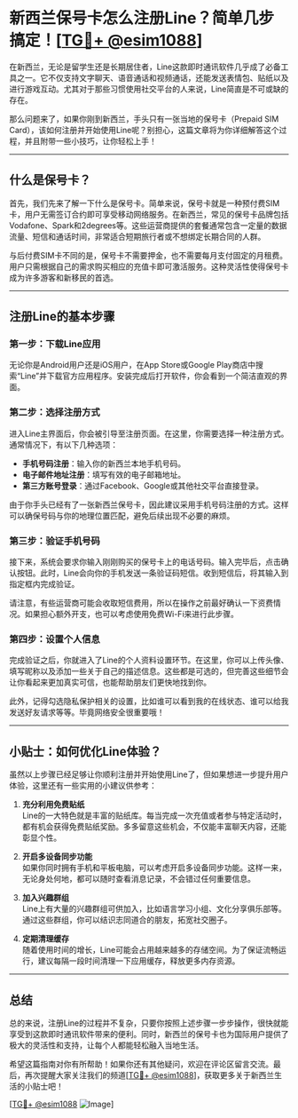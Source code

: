 # 新西兰保号卡怎么注册Line？简单几步搞定！[[TG💪+ @esim1088](https://t.me/s/esim1088)]

在新西兰，无论是留学生还是长期居住者，Line这款即时通讯软件几乎成了必备工具之一。它不仅支持文字聊天、语音通话和视频通话，还能发送表情包、贴纸以及进行游戏互动。尤其对于那些习惯使用社交平台的人来说，Line简直是不可或缺的存在。

那么问题来了，如果你刚到新西兰，手头只有一张当地的保号卡（Prepaid SIM Card），该如何注册并开始使用Line呢？别担心，这篇文章将为你详细解答这个过程，并且附带一些小技巧，让你轻松上手！

---

## 什么是保号卡？

首先，我们先来了解一下什么是保号卡。简单来说，保号卡就是一种预付费SIM卡，用户无需签订合约即可享受移动网络服务。在新西兰，常见的保号卡品牌包括Vodafone、Spark和2degrees等。这些运营商提供的套餐通常包含一定量的数据流量、短信和通话时间，非常适合短期旅行者或不想绑定长期合同的人群。

与后付费SIM卡不同的是，保号卡不需要押金，也不需要每月支付固定的月租费。用户只需根据自己的需求购买相应的充值卡即可激活服务。这种灵活性使得保号卡成为许多游客和新移民的首选。

---

## 注册Line的基本步骤

### 第一步：下载Line应用

无论你是Android用户还是iOS用户，在App Store或Google Play商店中搜索“Line”并下载官方应用程序。安装完成后打开软件，你会看到一个简洁直观的界面。

### 第二步：选择注册方式

进入Line主界面后，你会被引导至注册页面。在这里，你需要选择一种注册方式。通常情况下，有以下几种选项：

- **手机号码注册**：输入你的新西兰本地手机号码。
- **电子邮件地址注册**：填写有效的电子邮箱地址。
- **第三方账号登录**：通过Facebook、Google或其他社交平台直接登录。

由于你手头已经有了一张新西兰保号卡，因此建议采用手机号码注册的方式。这样可以确保号码与你的地理位置匹配，避免后续出现不必要的麻烦。

### 第三步：验证手机号码

接下来，系统会要求你输入刚刚购买的保号卡上的电话号码。输入完毕后，点击确认按钮。此时，Line会向你的手机发送一条验证码短信。收到短信后，将其输入到指定框内完成验证。

请注意，有些运营商可能会收取短信费用，所以在操作之前最好确认一下资费情况。如果担心额外开支，也可以考虑使用免费Wi-Fi来进行此步骤。

### 第四步：设置个人信息

完成验证之后，你就进入了Line的个人资料设置环节。在这里，你可以上传头像、填写昵称以及添加一些关于自己的描述信息。这些都是可选的，但完善这些细节会让你看起来更加真实可信，也能帮助朋友们更快地找到你。

此外，记得勾选隐私保护相关的设置，比如谁可以看到我的在线状态、谁可以给我发送好友请求等等。毕竟网络安全很重要哦！

---

## 小贴士：如何优化Line体验？

虽然以上步骤已经足够让你顺利注册并开始使用Line了，但如果想进一步提升用户体验，这里还有一些实用的小建议供参考：

1. **充分利用免费贴纸**  
   Line的一大特色就是丰富的贴纸库。每当完成一次充值或者参与特定活动时，都有机会获得免费贴纸奖励。多多留意这些机会，不仅能丰富聊天内容，还能彰显个性。

2. **开启多设备同步功能**  
   如果你同时拥有手机和平板电脑，可以考虑开启多设备同步功能。这样一来，无论身处何地，都可以随时查看消息记录，不会错过任何重要信息。

3. **加入兴趣群组**  
   Line上有大量的兴趣群组可供加入，比如语言学习小组、文化分享俱乐部等。通过这些群组，你可以结识志同道合的朋友，拓宽社交圈子。

4. **定期清理缓存**  
   随着使用时间的增长，Line可能会占用越来越多的存储空间。为了保证流畅运行，建议每隔一段时间清理一下应用缓存，释放更多内存资源。

---

## 总结

总的来说，注册Line的过程并不复杂，只要你按照上述步骤一步步操作，很快就能享受到这款即时通讯软件带来的便利。同时，新西兰的保号卡也为国际用户提供了极大的灵活性和支持，让每个人都能轻松融入当地生活。

希望这篇指南对你有所帮助！如果你还有其他疑问，欢迎在评论区留言交流。最后，再次提醒大家关注我们的频道[[TG💪+ @esim1088](https://t.me/s/esim1088)]，获取更多关于新西兰生活的小贴士吧！

[[TG💪+ @esim1088](https://t.me/s/esim1088) ![Image](https://i.postimg.cc/4NQfJmqS/Snipaste-2025-05-13-00-14-12.png)]